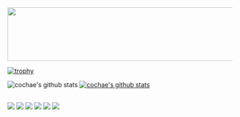<a href="https://github.com/devxb/gitanimals">
  <img src="https://render.gitanimals.org/lines/{cochae}?pet-id=1" width="1000" height="120"/>

</a>

[![trophy](https://github-profile-trophy.vercel.app/?username=cochae)](https://github.com/ryo-ma/github-profile-trophy)

![cochae's github stats](https://github-readme-stats.vercel.app/api?username=cochae&show_icons=true)
[![cochae's github stats](https://github-readme-stats.vercel.app/api/top-langs/?username=cochae&show_icons=true&hide_border=true&title_color=004386&icon_color=004386&layout=compact)](https://github.com/cochae)

<br>
<img src="https://img.shields.io/badge/java-007396?style=for-the-badge&logo=java&logoColor=white">
<img src="https://img.shields.io/badge/html5-E34F26?style=for-the-badge&logo=html5&logoColor=white">
<img src="https://img.shields.io/badge/mysql-4479A1?style=for-the-badge&logo=mysql&logoColor=white">
<img src="https://img.shields.io/badge/springboot-6DB33F?style=for-the-badge&logo=springboot&logoColor=white">
<img src="https://img.shields.io/badge/github-181717?style=for-the-badge&logo=github&logoColor=white">
<img src="https://img.shields.io/badge/gradle-02303A?style=for-the-badge&logo=gradle&logoColor=white">

<!--
**cochae/cochae** is a ✨ _special_ ✨ repository because its `README.md` (this file) appears on your GitHub profile.

Here are some ideas to get you started:

- 🔭 I’m currently working on ...
- 🌱 I’m currently learning ...
- 👯 I’m looking to collaborate on ...
- 🤔 I’m looking for help with ...
- 💬 Ask me about ...
- 📫 How to reach me: ...
- 😄 Pronouns: ...
- ⚡ Fun fact: ...
-->
